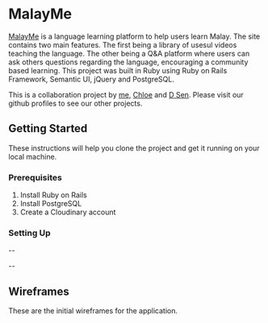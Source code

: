 # MalayMe

[MalayMe](https://malayme.herokuapp.com/) is a language learning platform to help users learn Malay. The site contains two main features. The first being a library of usesul videos teaching the language. The other being a Q&A platform where users can ask others questions regarding the language, encouraging a community based learning. This project was built in Ruby using Ruby on Rails Framework, Semantic UI, jQuery and PostgreSQL.

This is a collaboration project by [me](https://github.com/saufm68), [Chloe](https://github.com/ChloeLiang) and [D Sen](https://github.com/wandsen). Please visit our github profiles to see our other projects.

## Getting Started
These instructions will help you clone the project and get it running on your local machine.

### Prerequisites
1. Install Ruby on Rails
2. Install PostgreSQL
3. Create a Cloudinary account

### Setting Up 
--




--


## Wireframes
These are the initial wireframes for the application.


